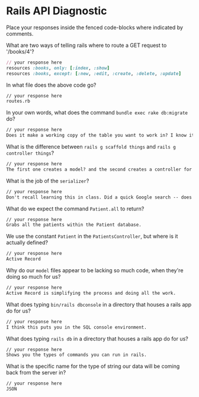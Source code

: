 # Rails API Diagnostic

Place your responses inside the fenced code-blocks where indicated by comments.


What are two ways of telling rails where to route a GET request to '/books/4'?

```rb
// your response here
resources :books, only: [:index, :show]
resources :books, except: [:new, :edit, :create, :delete, :update]
```

In what file does the above code go?

```md
// your response here
routes.rb
```

In your own words, what does the command `bundle exec rake db:migrate` do?

```md
// your response here
Does it make a working copy of the table you want to work in? I know it's a step that comes after db:create and before db:seed and db:example.
```

What is the difference between `rails g scaffold things` and
`rails g controller things`?

```md
// your response here
The first one creates a model? and the second creates a controller for things.
```

What is the job of the `serializer`?

```md
// your response here
Don't recall learning this in class. Did a quick Google search -- does it have something to do with automatically passing in attributes?
```

What do we expect the command `Patient.all` to return?

```md
// your response here
Grabs all the patients within the Patient database.
```

We use the constant `Patient` in the `PatientsController`, but where is it
actually defined?

```md
// your response here
Active Record
```

Why do our `model` files appear to be lacking so much code, when they're doing
so much for us?

```md
// your response here
Active Record is simplifying the process and doing all the work.
```

What does typing `bin/rails dbconsole` in a directory that houses a rails app do for
us?

```md
// your response here
I think this puts you in the SQL console environment.
```

What does typing `rails db` in a directory that houses a rails app do for us?

```md
// your response here
Shows you the types of commands you can run in rails.
```

What is the specific name for the type of string our data will be coming back
from the server in?

```md
// your response here
JSON
```
